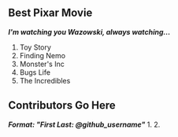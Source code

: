 ## Best Pixar Movie
***I'm watching you Wazowski, always watching...***
  1. Toy Story
  2. Finding Nemo
  3. Monster's Inc
  4. Bugs Life
  5. The Incredibles

## Contributors Go Here
***Format: "First Last: @github_username"***
  1.
  2.
